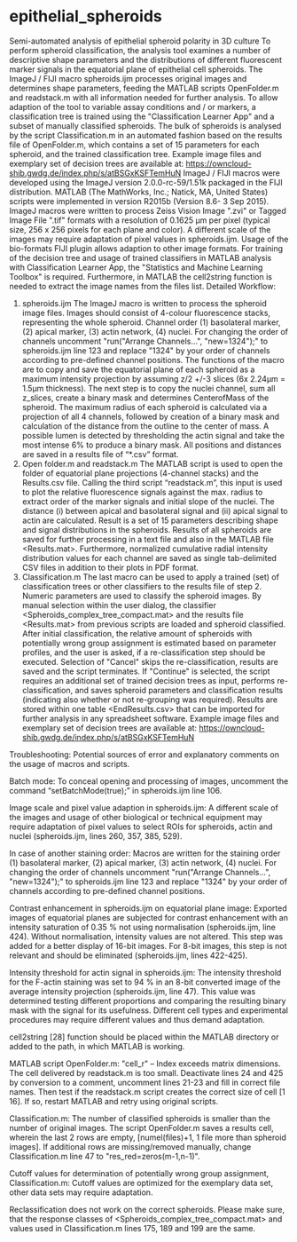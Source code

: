# epithelial_spheroids
Semi-automated analysis of epithelial spheroid polarity in 3D culture
To perform spheroid classification, the analysis tool examines a number of descriptive shape parameters and the distributions of different fluorescent marker signals in the equatorial plane of epithelial cell spheroids. The ImageJ / FIJI macro spheroids.ijm processes original images and determines shape parameters, feeding the MATLAB scripts OpenFolder.m and readstack.m with all information needed for further analysis. To allow adaption of the tool to variable assay conditions and / or markers, a classification tree is trained using the "Classification Learner App" and a subset of manually classified spheroids. The bulk of spheroids is analysed by the script Classification.m in an automated fashion based on the results file of OpenFolder.m, which contains a set of 15 parameters for each spheroid, and the trained classification tree.
Example image files and exemplary set of decision trees are available at: https://owncloud-shib.gwdg.de/index.php/s/atBSGxKSFTemHuN
ImageJ / FIJI macros were developed using the ImageJ version 2.0.0-rc-59/1.51k packaged in the FIJI distribution. MATLAB (The MathWorks, Inc.; Natick, MA, United States) scripts were implemented in version R2015b (Version 8.6- 3 Sep 2015). ImageJ macros were written to process Zeiss Vision Image ".zvi" or Tagged Image File ".tif" formats with a resolution of 0.1625 µm per pixel (typical size, 256 x 256 pixels for each plane and color). A different scale of the images may require adaptation of pixel values in spheroids.ijm. Usage of the bio-formats FIJI plugin allows adaption to other image formats. For training of the decision tree and usage of trained classifiers in MATLAB analysis with Classification Learner App, the "Statistics and Machine Learning Toolbox" is required. Furthermore, in MATLAB the cell2string function is needed to extract the image names from the files list.
Detailed Workflow:
1.  spheroids.ijm
The ImageJ macro is written to process the spheroid image files. Images should consist of 4-colour fluorescence stacks, representing the whole spheroid. Channel order (1) basolateral marker, (2) apical marker, (3) actin network, (4) nuclei. For changing the order of channels uncomment "run("Arrange Channels...", "new=1324");" to spheroids.ijm line 123 and replace "1324" by your order of channels according to pre-defined channel positions. The functions of the macro are to copy and save the equatorial plane of each spheroid as a maximum intensity projection by assuming z/2 +/-3 slices (6x 2.24µm = 1.5µm thickness). The next step is to copy the nuclei channel, sum all z_slices, create a binary mask and determines CenterofMass of the spheroid. The maximum radius of each spheroid is calculated via a projection of all 4 channels, followed by creation of a binary mask and calculation of the distance from the outline to the center of mass. A possible lumen is detected by thresholding the actin signal and take the most intense 6% to produce a binary mask. All positions and distances are saved in a results file of “*.csv” format.
2. Open folder.m and readstack.m
The MATLAB script is used to open the folder of equatorial plane projections (4-channel stacks) and the Results.csv file. Calling the third script “readstack.m”, this input is used to plot the relative fluorescence signals against the max. radius to extract order of the marker signals and initial slope of the nuclei. The distance (i) between apical and basolateral signal and (ii) apical signal to actin are calculated. Result is a set of 15 parameters describing shape and signal distributions in the spheroids. Results of all spheroids are saved for further processing in a text file <ResultsTable of Parameters.csv> and also in the MATLAB file <Results.mat>. Furthermore, normalized cumulative radial intensity distribution values for each channel are saved as single tab-delimited CSV files in addition to their plots in PDF format.
3. Classification.m
The last macro can be used to apply a trained (set) of classification trees or other classifiers to the results file of step 2. Numeric parameters are used to classify the spheroid images. By manual selection within the user dialog, the classifier <Spheroids_complex_tree_compact.mat> and the results file <Results.mat> from previous scripts are loaded and spheroid classified. After initial classification, the relative amount of spheroids with potentially wrong group assignment is estimated based on parameter profiles, and the user is asked, if a re-classification step should be executed. Selection of "Cancel" skips the re-classification, results are saved and the script terminates. If "Continue" is selected, the script requires an additional set of trained decision trees as input, performs re-classification, and saves spheroid parameters and classification results (indicating also whether or not re-grouping was required). Results are stored within one table <EndResults.csv> that can be imported for further analysis in any spreadsheet software.
Example image files and exemplary set of decision trees are available at: https://owncloud-shib.gwdg.de/index.php/s/atBSGxKSFTemHuN

Troubleshooting:
Potential sources of error and explanatory comments on the usage of macros and scripts.

Batch mode: To conceal opening and processing of images, uncomment the command “setBatchMode(true);” in spheroids.ijm line 106.

Image scale and pixel value adaption in spheroids.ijm: A different scale of the images and usage of other biological or technical equipment may require adaptation of pixel values to select ROIs for spheroids, actin and nuclei (spheroids.ijm, lines 260, 357, 385, 529).

In case of another staining order: Macros are written for the staining order (1) basolateral marker, (2) apical marker, (3) actin network, (4) nuclei. For changing the order of channels uncomment "run("Arrange Channels...", "new=1324");" to spheroids.ijm line 123 and replace "1324" by your order of channels according to pre-defined channel positions.

Contrast enhancement in spheroids.ijm on equatorial plane image: Exported images of equatorial planes are subjected for contrast enhancement with an intensity saturation of 0.35 % not using normalisation (spheroids.ijm, line 424). Without normalisation, intensity values are not altered. This step was added for a better display of 16-bit images. For 8-bit images, this step is not relevant and should be eliminated (spheroids.ijm, lines 422-425).

Intensity threshold for actin signal in spheroids.ijm: The intensity threshold for the F-actin staining was set to 94 % in an 8-bit converted image of the average intensity projection (spheroids.ijm, line 47). This value was determined testing different proportions and comparing the resulting binary mask with the signal for its usefulness. Different cell types and experimental procedures may require different values and thus demand adaptation. 

cell2string [28] function should be placed within the MATLAB directory or added to the path, in which MATLAB is working. 

MATLAB script OpenFolder.m: "cell_r" – Index exceeds matrix dimensions. The cell delivered by readstack.m is too small. Deactivate lines 24 and 425 by conversion to a comment, uncomment lines 21-23 and fill in correct file names. Then test if the readstack.m script creates the correct size of cell [1 16]. If so, restart MATLAB and retry using original scripts. 

Classification.m: The number of classified spheroids is smaller than the number of original images. The script OpenFolder.m saves a results cell, wherein the last 2 rows are empty, [numel(files)+1, 1 file more than spheroid images]. If additional rows are missing/removed manually, change Classification.m line 47 to "res_red=zeros(m-1,n-1)".

Cutoff values for determination of potentially wrong group assignment, Classification.m: Cutoff values are optimized for the exemplary data set, other data sets may require adaptation.

Reclassification does not work on the correct spheroids. Please make sure, that the response classes of <Spheroids_complex_tree_compact.mat> and values used in Classification.m lines 175, 189 and 199 are the same.
